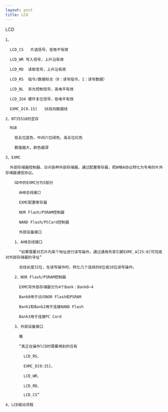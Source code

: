 ```yaml
---
layout: post
title: LCD
---
```

LCD

    1、

      LCD_CS   片选信号，低电平有效

      LCD_WR 写入信号，上升沿有效

      LCD_RD  读取信号，上升沿有效

      LCD_RS  指令/数据标志（0：读写指令，1：读写数据）

      LCD_BL  背光控制信号，高电平有效

      LCD_IO4 硬件复位信号，低电平有效

      EXMC_D[0.15]   16双向数据线

    2、NT35510的显存

      RGB

        低五位蓝色，中间六位绿色，高五位红色

        数值越大，颜色越深

    3、EXMC

      外部存储器控制器，访问各种外部存储器，通过配置寄存器，把AMBA协议转化为专用的片外存储器通信协议。

        GD中的EXMC分为5部分

          AHB总线接口

          EXMC配置寄存器

          NOR Flash/PSRAM控制器

          NAND Flash/PCCard控制器

          外部设备接口

        1、AHB总线接口

          “如果需要对芯片内某个地址进行读写操作，通过通用共享引脚EXMC_A[25:0]可完成对外部存储器的寻址”

          总线长度32位，在读写操作时，转化几个连续的8位或16位读写操作。

        2、NOR Flash/PSRAM控制器

          EXMC将外部存储器分为4个Bank：Bank0~4

          Bank0用于访问NOR Flash和PSRAM

          Bank1和Bank2用于连接NAND Flash

          Bank3用于连接PC Card

        3、外部设备接口

          略

          “真正在操作lCD时需要用到的仅有

            LCD_RS、

            EXMC_D[0:15]、

            LCD_WR、

            LCD_RD、

            LCD_CS”

    4、LCD驱动流程

    



